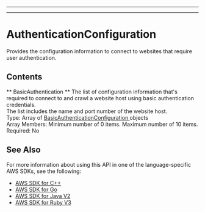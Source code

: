 --------

--------

# AuthenticationConfiguration<a name="API_AuthenticationConfiguration"></a>

Provides the configuration information to connect to websites that require user authentication\.

## Contents<a name="API_AuthenticationConfiguration_Contents"></a>

 ** BasicAuthentication **   <a name="Kendra-Type-AuthenticationConfiguration-BasicAuthentication"></a>
The list of configuration information that's required to connect to and crawl a website host using basic authentication credentials\.  
The list includes the name and port number of the website host\.  
Type: Array of [ BasicAuthenticationConfiguration ](API_BasicAuthenticationConfiguration.md) objects  
Array Members: Minimum number of 0 items\. Maximum number of 10 items\.  
Required: No

## See Also<a name="API_AuthenticationConfiguration_SeeAlso"></a>

For more information about using this API in one of the language\-specific AWS SDKs, see the following:
+  [ AWS SDK for C\+\+](https://docs.aws.amazon.com/goto/SdkForCpp/kendra-2019-02-03/AuthenticationConfiguration) 
+  [ AWS SDK for Go](https://docs.aws.amazon.com/goto/SdkForGoV1/kendra-2019-02-03/AuthenticationConfiguration) 
+  [ AWS SDK for Java V2](https://docs.aws.amazon.com/goto/SdkForJavaV2/kendra-2019-02-03/AuthenticationConfiguration) 
+  [ AWS SDK for Ruby V3](https://docs.aws.amazon.com/goto/SdkForRubyV3/kendra-2019-02-03/AuthenticationConfiguration) 